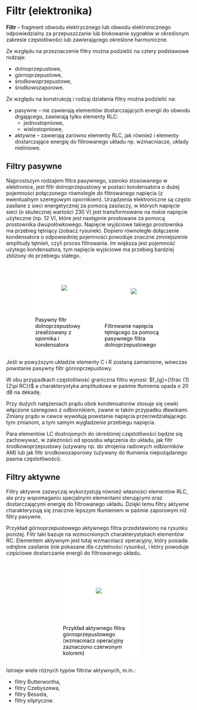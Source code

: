# Filtr (elektronika)

**Filtr** – fragment obwodu elektrycznego lub obwodu elektronicznego odpowiedzialny za przepuszczanie lub blokowanie sygnałów w określonym zakresie częstotliwości lub zawierającego określone harmoniczne.

Ze względu na przeznaczenie filtry można podzielić na cztery podstawowe rodzaje:

- dolnoprzepustowe,
- górnoprzepustowe,
- środkowoprzepustowe,
- środkowozaporowe.

Ze względu na konstrukcję i rodzaj działania filtry można podzielić na:

- pasywne – nie zawierają elementów dostarczających energii do obwodu drgającego, zawierają tylko elementy RLC:
  - jednostopniowe,
  - wielostopniowe,
- aktywne – zawierają zarówno elementy RLC, jak również i elementy dostarczające energię do filtrowanego układu np. wzmacniacze, układy nieliniowe.

## Filtry pasywne
Najprostszym rodzajem filtra pasywnego, szeroko stosowanego w elektronice, jest filtr dolnoprzepustowy w postaci kondensatora o dużej pojemności połączonego równolegle do filtrowanego napięcia (z ewentualnym szeregowym opornikiem). Urządzenia elektroniczne są często zasilane z sieci energetycznej za pomocą zasilaczy, w których napięcie sieci (o skutecznej wartości 230 V) jest transformowane na niskie napięcie użyteczne (np. 12 V), które jest następnie prostowane za pomocą prostownika dwupołówkowego. Napięcie wyjściowe takiego prostownika ma przebieg tętniący (zobacz rysunek). Dopiero równoległe dołączenie kondensatora o odpowiedniej pojemności powoduje znaczne zmniejszenie amplitudy tętnień, czyli proces filtrowania. Im większa jest pojemność użytego kondensatora, tym napięcie wyjściowe ma przebieg bardziej zbliżony do przebiegu stałego.

<div style="
  display: flex; 
  align-items: center; 
  justify-content: space-evenly; 
  width: 75%; 
  margin: 1rem auto; 
  background-color: white;
  height: 240px; 
"> 
  <div style="
    flex: 1;
    color: black;
    padding: 0 1rem 0 1rem;
    text-align: left;
    display: flex;
    flex-direction: column;
    justify-content: end;
    height: 100%;
  ">
    <img src="image-8.png" style="margin: auto;"/>
    <p>Pasywny filtr dolnoprzepustowy zrealizowany z opornika i kondensatora</p>
  </div>
  <div style="
    flex: 1;
    color: black;
    padding: 0 1rem 0 1rem;
    text-align: left;
    display: flex;
    flex-direction: column;
    justify-content: end;
    height: 100%;
  ">
    <img src="image-9.png" style="margin: auto;"/>
    <p>
      Filtrowanie napięcia tętniącego za pomocą pasywnego filtra dolnoprzepustowego
    </p>
  </div>
</div>

Jeśli w powyższym układzie elementy C i R zostaną zamienione, wówczas powstanie pasywny filtr górnoprzepustowy.

W obu przypadkach częstotliwość graniczna filtru wynosi: 
$f_{g}={\frac {1}{2\pi RC}}$ a charakterystyka amplitudowa w paśmie tłumienia opada o 20 dB na dekadę.

Przy dużych natężeniach prądu obok kondensatorów stosuje się cewki włączone szeregowo z odbiornikiem, zwane w takim przypadku dławikami. Zmiany prądu w cewce wywołują powstanie napięcia przeciwdziałającego tym zmianom, a tym samym wygładzenie przebiegu napięcia.

Para elementów LC dostrojonych do określonej częstotliwości będzie się zachowywać, w zależności od sposobu włączenia do układu, jak filtr środkowoprzepustowy (używany np. do strojenia radiowych odbiorników AM) lub jak filtr środkowozaporowy (używany do tłumienia niepożądanego pasma częstotliwości).

## Filtry aktywne

Filtry aktywne zazwyczaj wykorzystują również własności elementów RLC, ale przy wspomaganiu specjalnymi elementami sterującymi oraz dostarczającymi energię do filtrowanego układu. Dzięki temu filtry aktywne charakteryzują się znacznie lepszym tłumieniem w paśmie zaporowym niż filtry pasywne.

Przykład górnoprzepustowego aktywnego filtra przedstawiono na rysunku poniżej. Filtr taki bazuje na wzmocnionych charakterystykach elementów RC. Elementem aktywnym jest tutaj wzmacniacz operacyjny, który posiada odrębne zasilanie (nie pokazane dla czytelności rysunku), i który powoduje częściowe dostarczanie energii do filtrowanego układu.

<div style="
  display: flex; 
  align-items: center; 
  justify-content: space-evenly; 
  width: 45%; 
  margin: 1rem auto; 
  background-color: white;
  height: 270px; 
"> 
  <div style="
    flex: 1;
    color: black;
    padding: 0 1rem 0 1rem;
    text-align: left;
    display: flex;
    flex-direction: column;
    justify-content: end;
    height: 100%;
  ">
    <img src="image-10.png" style="margin: auto;"/>
    <p>
      Przykład aktywnego filtra górnoprzepustowego (wzmacniacz operacyjny zaznaczono czerwonym kolorem)
    </p>
  </div>
</div>

Istnieje wiele różnych typów filtrów aktywnych, m.in.:

- filtry Butterwortha,
- filtry Czebyszewa,
- filtry Bessela,
- filtry eliptyczne.

